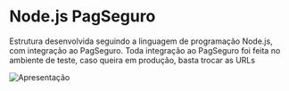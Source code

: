 # Node.js PagSeguro
Estrutura desenvolvida seguindo a linguagem de programação Node.js, com integração ao PagSeguro.
Toda integração ao PagSeguro foi feita no ambiente de teste, caso queira em produção, basta trocar as URLs

<img src="https://github.com/LeonardoooCruzzz/nodejs-pagseguro/blob/master/lib/assets/images/apresentacao.gif" alt="Apresentação" style="max-width:100%;">
